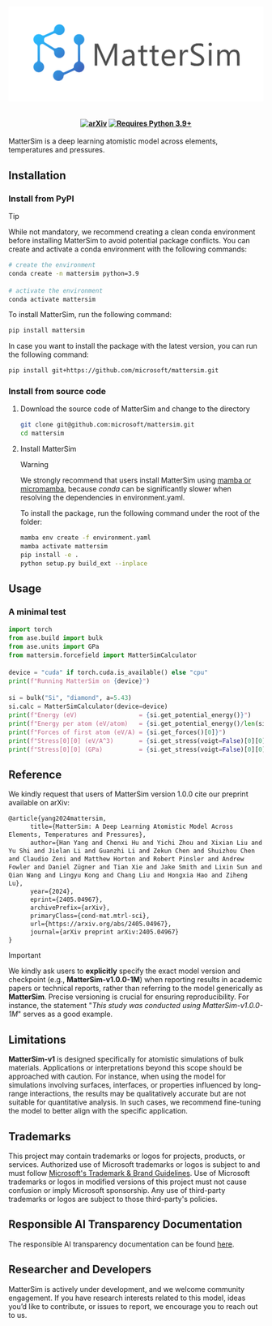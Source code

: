 <h1>
<p align="center">
    <img src="docs/_static/mattersim-banner.png" alt="MatterSim logo" width="600"/>
</p>
</h1>

<!-- <h1 align="center">MatterSim</h1> -->

<h4 align="center">

[![arXiv](https://img.shields.io/badge/arXiv-2405.04967-blue?logo=arxiv&logoColor=white.svg)](https://arxiv.org/abs/2405.04967)
[![Requires Python 3.9+](https://img.shields.io/badge/Python-3.9+-blue.svg?logo=python&logoColor=white)](https://python.org/downloads)

</h4>


MatterSim is a deep learning atomistic model across elements, temperatures and pressures.

## Installation
### Install from PyPI
> [!TIP]
> While not mandatory, we recommend creating a clean conda environment before installing MatterSim to avoid potential package conflicts. You can create and activate a conda environment with the following commands:
>
> ```bash
> # create the environment
> conda create -n mattersim python=3.9
>
> # activate the environment
> conda activate mattersim
> ```
>

To install MatterSim, run the following command:
```bash
pip install mattersim
```

In case you want to install the package with the latest version, you can run the following command:

```bash
pip install git+https://github.com/microsoft/mattersim.git
```

### Install from source code
1. Download the source code of MatterSim and change to the directory

    ```bash
    git clone git@github.com:microsoft/mattersim.git
    cd mattersim
    ```

2. Install MatterSim

    > [!WARNING]
    > We strongly recommend that users install MatterSim using [mamba or micromamba](https://mamba.readthedocs.io/en/latest/index.html), because *conda* can be significantly slower when resolving the dependencies in environment.yaml.

    To install the package, run the following command under the root of the folder:

    ```bash
    mamba env create -f environment.yaml
    mamba activate mattersim
    pip install -e .
    python setup.py build_ext --inplace
    ```

## Usage
### A minimal test
```python
import torch
from ase.build import bulk
from ase.units import GPa
from mattersim.forcefield import MatterSimCalculator

device = "cuda" if torch.cuda.is_available() else "cpu"
print(f"Running MatterSim on {device}")

si = bulk("Si", "diamond", a=5.43)
si.calc = MatterSimCalculator(device=device)
print(f"Energy (eV)                 = {si.get_potential_energy()}")
print(f"Energy per atom (eV/atom)   = {si.get_potential_energy()/len(si)}")
print(f"Forces of first atom (eV/A) = {si.get_forces()[0]}")
print(f"Stress[0][0] (eV/A^3)       = {si.get_stress(voigt=False)[0][0]}")
print(f"Stress[0][0] (GPa)          = {si.get_stress(voigt=False)[0][0] / GPa}")
```


## Reference
We kindly request that users of MatterSim version 1.0.0 cite our preprint available on arXiv:
```
@article{yang2024mattersim,
      title={MatterSim: A Deep Learning Atomistic Model Across Elements, Temperatures and Pressures},
      author={Han Yang and Chenxi Hu and Yichi Zhou and Xixian Liu and Yu Shi and Jielan Li and Guanzhi Li and Zekun Chen and Shuizhou Chen and Claudio Zeni and Matthew Horton and Robert Pinsler and Andrew Fowler and Daniel Zügner and Tian Xie and Jake Smith and Lixin Sun and Qian Wang and Lingyu Kong and Chang Liu and Hongxia Hao and Ziheng Lu},
      year={2024},
      eprint={2405.04967},
      archivePrefix={arXiv},
      primaryClass={cond-mat.mtrl-sci},
      url={https://arxiv.org/abs/2405.04967},
      journal={arXiv preprint arXiv:2405.04967}
}
```

> [!IMPORTANT]
> We kindly ask users to **explicitly** specify the exact model version and checkpoint (e.g., **MatterSim-v1.0.0-1M**) when reporting results in academic papers or technical reports, rather than referring to the model generically as **MatterSim**. Precise versioning is crucial for ensuring reproducibility. For instance, the statement "_This study was conducted using MatterSim-v1.0.0-1M_" serves as a good example.

## Limitations
**MatterSim-v1** is designed specifically for atomistic simulations of bulk materials. Applications or interpretations beyond this scope should be approached with caution. For instance, when using the model for simulations involving surfaces, interfaces, or properties influenced by long-range interactions, the results may be qualitatively accurate but are not suitable for quantitative analysis. In such cases, we recommend fine-tuning the model to better align with the specific application.

## Trademarks

This project may contain trademarks or logos for projects, products, or services.
Authorized use of Microsoft trademarks or logos is subject to and must follow [Microsoft's Trademark & Brand Guidelines](https://www.microsoft.com/en-us/legal/intellectualproperty/trademarks/usage/general).
Use of Microsoft trademarks or logos in modified versions of this project must not cause confusion or imply Microsoft sponsorship.
Any use of third-party trademarks or logos are subject to those third-party's policies.

## Responsible AI Transparency Documentation
The responsible AI transparency documentation can be found [here](MODEL_CARD.md).


## Researcher and Developers
MatterSim is actively under development, and we welcome community engagement. If you have research interests related to this model, ideas you’d like to contribute, or issues to report, we encourage you to reach out to us.
